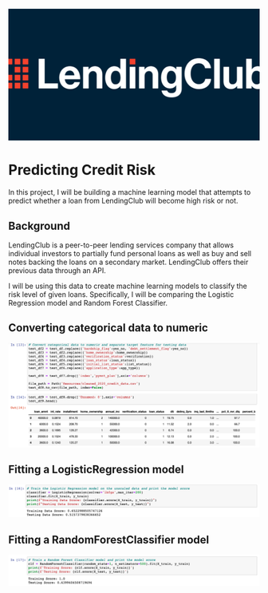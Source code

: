 ![LendingClub](images/Lending-club.png)

# Predicting Credit Risk

In this project, I will be building a machine learning model that attempts to predict whether a loan from LendingClub will become high risk or not. 

## Background

LendingClub is a peer-to-peer lending services company that allows individual investors to partially fund personal loans as well as buy and sell notes backing the loans on a secondary market. LendingClub offers their previous data through an API.

I will be using this data to create machine learning models to classify the risk level of given loans. Specifically, I will be comparing the Logistic Regression model and Random Forest Classifier.

## Converting categorical data to numeric
![convert categorical data](images/Convert-categorical-data.png)

## Fitting a LogisticRegression model
![train logistic regression model](images/logistic-regression.png)


## Fitting a RandomForestClassifier model
![train randon forest model](images/random-forest.png)

